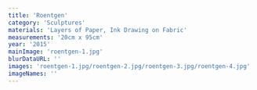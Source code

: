 ```yaml
---
title: 'Roentgen'
category: 'Sculptures'
materials: 'Layers of Paper, Ink Drawing on Fabric'
measurements: '20cm x 95cm'
year: '2015'
mainImage: 'roentgen-1.jpg'
blurDataURL: ''
images: 'roentgen-1.jpg/roentgen-2.jpg/roentgen-3.jpg/roentgen-4.jpg'
imageNames: ''
---
```



